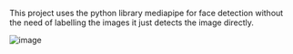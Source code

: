 This project uses the python library mediapipe for face detection without the need of labelling the images it just detects the image directly.

![image](https://user-images.githubusercontent.com/56957881/184456196-0c8b1be5-96ab-4737-959e-c6a2be3062bc.png)
